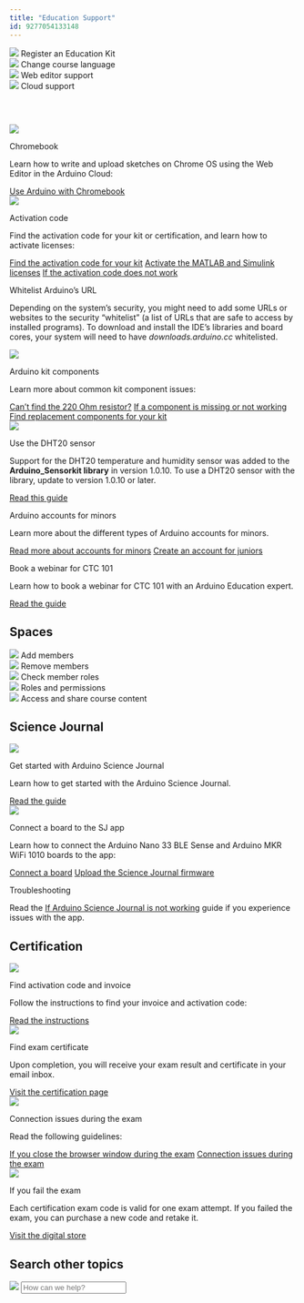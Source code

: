 ```yaml
---
title: "Education Support"
id: 9277054133148
---
```


<div class="actions-wrapper">
  <div class="actions-grid-item">
    <a id="keep" href="https://support.arduino.cc/hc/en-us/articles/4407393580818-Register-an-Arduino-Education-Kit"></a>
    <img src="https://content.arduino.cc/assets/hc-toolbox.svg">
    <span class="link-chevron-right">Register an Education Kit</span>
  </div>
  <div class="actions-grid-item">
    <img src="https://content.arduino.cc/assets/hc-translation.svg">
    <a id="keep" href="https://support.arduino.cc/hc/en-us/articles/4406650346642-Change-the-course-language"></a>
    <span class="link-chevron-right">Change course language</span>
  </div>
  <div class="actions-grid-item">
    <img src="https://content.arduino.cc/assets/hc-web-editor.svg">
    <a id="keep" href="https://support.arduino.cc/hc/en-us/articles/9393241841308"></a>
    <span class="link-chevron-right">Web editor support</span>
  </div>
  <div class="actions-grid-item">
    <img src="https://content.arduino.cc/assets/hc-arduino-cloud.svg">
    <a id="keep" href="https://support.arduino.cc/hc/en-us/articles/9347128757660"></a>
    <span class="link-chevron-right">Cloud support</span>
  </div>
</div>
<h3 class="center hub">&nbsp;</h3>
<div class="info-wrapper-grid">
  <div class="info-grid-item">
    <img src="https://content.arduino.cc/assets/hc-laptop.svg">
    <p class="info-title">Chromebook</p>
    <p>
      Learn how to write and upload sketches on Chrome OS using the Web Editor
      in the Arduino Cloud:
    </p>
    <a class="link-chevron-right" href="https://support.arduino.cc/hc/en-us/articles/360016495639-Use-Arduino-with-Chromebook">Use Arduino with Chromebook</a>
  </div>
  <div class="info-grid-item">
    <img src="https://content.arduino.cc/assets/hc-key.svg">
    <p class="info-title">Activation code</p>
    <p>
      Find the activation code for your kit or certification, and learn how
      to activate licenses:
    </p>
    <a class="link-chevron-right" href="https://support.arduino.cc/hc/en-us/articles/4402999992850-Where-is-the-activation-code-for-my-kit-">Find the activation code for your kit</a>
    <a class="link-chevron-right" href="https://support.arduino.cc/hc/en-us/articles/4406437015186-Activate-the-Engineering-Kit-MATLAB-and-Simulink-license">Activate the MATLAB and Simulink licenses</a>
    <a class="link-chevron-right" href="https://support.arduino.cc/hc/en-us/articles/360017549580-If-the-kit-activation-code-does-not-work">If the activation code does not work</a>
  </div>
  <div class="info-grid-item info-big">
    <p class="info-title">Whitelist Arduino’s URL</p>
    <p>
      Depending on the system’s security, you might need to add some URLs or
      websites to the security “whitelist” (a list of URLs that are safe to
      access by installed programs). To download and install the IDE’s libraries
      and board cores, your system will need to have
      <em>downloads.arduino.cc </em> whitelisted.
    </p>
  </div>
</div>
<div class="info-wrapper-grid">
  <div class="info-grid-item">
    <img src="https://content.arduino.cc/assets/hc-resistor.svg">
    <p class="info-title">Arduino kit components</p>
    <p>Learn more about common kit component issues:</p>
    <a class="link-chevron-right" href="https://support.arduino.cc/hc/en-us/articles/360012963800-Where-is-the-220-Ohm-resistor-">Can’t find the 220 Ohm resistor?</a>
    <a class="link-chevron-right" href="https://support.arduino.cc/hc/en-us/articles/4406561528210-If-an-Arduino-Education-kit-component-is-missing-or-not-working">If a component is missing or not working</a>
    <a class="link-chevron-right" href="https://support.arduino.cc/hc/en-us/articles/4409205367186-Find-replacement-components-for-your-Arduino-Education-kit">Find replacement components for your kit</a>
  </div>
  <div class="info-grid-item">
    <img src="https://content.arduino.cc/assets/hc-sensor_temperature.svg">
    <p class="info-title">Use the DHT20 sensor</p>
    <p>
      Support for the DHT20 temperature and humidity sensor was added to the
      <strong>Arduino_Sensorkit library</strong> in version 1.0.10. To use
      a DHT20 sensor with the library, update to version 1.0.10 or later.
    </p>
    <a class="link-chevron-right" href="https://support.arduino.cc/hc/en-us/articles/5211864112924-Arduino-Sensor-Kit-s-DHT20-sensor-reading">Read this guide</a>
  </div>
  <div class="info-grid-item">
    <!--<img src="https://content.arduino.cc/assets/hc-student.svg">-->
    <p class="info-title">Arduino accounts for minors</p>
    <p>
      Learn more about the different types of Arduino accounts for minors.
    </p>
    <a class="link-chevron-right" href="https://support.arduino.cc/hc/en-us/articles/4839080453148-About-Arduino-accounts-for-minors">Read more about accounts for minors</a>
    <a class="link-chevron-right" href="https://support.arduino.cc/hc/en-us/articles/4839080453148-About-Arduino-accounts-for-minors">Create an account for juniors</a>
  </div>
  <div class="info-grid-item">
    <!--<img src="https://content.arduino.cc/assets/hc-calendar.svg">-->
    <p class="info-title">Book a webinar for CTC 101</p>
    <p>
      Learn how to book a webinar for CTC 101 with an Arduino Education expert.
    </p>
    <a class="link-chevron-right" href="https://support.arduino.cc/hc/en-us/articles/360013051879-How-to-book-a-webinar-for-CTC-101">Read the guide</a>
  </div>
</div>
<h2 class="center hub">Spaces</h2>
<div class="actions-wrapper">
  <div class="actions-grid-item">
    <a id="keep" href="https://support.arduino.cc/hc/en-us/articles/360011787820-Add-members-to-a-space"></a>
    <img src="https://content.arduino.cc/assets/hc-profile.svg">
    <span class="link-chevron-right">Add members</span>
  </div>
  <div class="actions-grid-item">
    <img src="https://content.arduino.cc/assets/hc-reset.svg">
    <a id="keep" href="https://support.arduino.cc/hc/en-us/articles/4406710694930-Remove-members-from-a-space"></a>
    <span class="link-chevron-right">Remove members</span>
  </div>
  <div class="actions-grid-item">
    <img src="https://content.arduino.cc/assets/hc-account.svg">
    <a id="keep" href="https://support.arduino.cc/hc/en-us/articles/4406386358290-Check-member-roles-in-a-space"></a>
    <span class="link-chevron-right">Check member roles</span>
  </div>
  <div class="actions-grid-item">
    <img src="https://content.arduino.cc/assets/hc-list.svg">
    <a id="keep" href="https://support.arduino.cc/hc/en-us/articles/4405753330706-Roles-and-permissions-in-shared-spaces"></a>
    <span class="link-chevron-right">Roles and permissions</span>
  </div>
  <div class="actions-grid-item">
    <img src="https://content.arduino.cc/assets/hc-cloud-iot.svg">
    <a id="keep" href="https://support.arduino.cc/hc/en-us/articles/360021587259-Access-and-share-course-content"></a>
    <span class="link-chevron-right">Access and share course content</span>
  </div>
</div>
<h2 class="center hub">Science Journal</h2>
<div class="info-wrapper-grid">
  <div class="info-grid-item">
    <img src="https://content.arduino.cc/assets/hc-booklet.svg">
    <p class="info-title">Get started with Arduino Science Journal</p>
    <p>Learn how to get started with the Arduino Science Journal.</p>
    <a class="link-chevron-right" href="https://support.arduino.cc/hc/en-us/articles/4412950851346-Get-started-with-the-Arduino-Science-Journal">Read the guide</a>
  </div>
  <div class="info-grid-item">
    <img src="https://content.arduino.cc/assets/hc-board.svg">
    <p class="info-title">Connect a board to the SJ app</p>
    <p>
      Learn how to connect the Arduino Nano 33 BLE Sense and Arduino MKR WiFi
      1010 boards to the app:
    </p>
    <a class="link-chevron-right" href="https://support.arduino.cc/hc/en-us/articles/4407749620370-Connect-a-board-to-the-Science-Journal-app">Connect a board</a>
    <a class="link-chevron-right" href="https://support.arduino.cc/hc/en-us/articles/4408029337746-Upload-the-Science-Journal-firmware">Upload the Science Journal firmware</a>
  </div>
  <div class="info-grid-item info-big">
    <p class="info-title">Troubleshooting</p>
    <p>
      Read the
      <a href="https://support.arduino.cc/hc/en-us/articles/4409561973010-If-Arduino-Science-Journal-is-not-working">If Arduino Science Journal is not working</a>
      guide if you experience issues with the app.
    </p>
  </div>
</div>
<h2 class="center hub">Certification</h2>
<div class="info-wrapper-grid">
  <div class="info-grid-item">
    <img src="https://content.arduino.cc/assets/hc-key.svg">
    <p class="info-title">Find activation code and invoice</p>
    <p>
      Follow the instructions to find your invoice and activation code:
    </p>
    <a class="link-chevron-right" href="https://support.arduino.cc/hc/en-us/articles/4405108078354-Where-can-I-find-my-invoice-and-activation-code-">Read the instructions</a>
  </div>
  <div class="info-grid-item">
    <img src="https://content.arduino.cc/assets/hc-high-school.svg">
    <p class="info-title">Find exam certificate</p>
    <p>
      Upon completion, you will receive your exam result and certificate in
      your email inbox.
    </p>
    <a class="link-up-right" href="https://certifications.arduino.cc/">Visit the certification page</a>
  </div>
  <div class="info-grid-item">
    <img src="https://content.arduino.cc/assets/hc-wifi.svg">
    <p class="info-title">Connection issues during the exam</p>
    <p>Read the following guidelines:</p>
    <a class="link-chevron-right" href="https://support.arduino.cc/hc/en-us/articles/4405239741842-If-you-close-the-browser-window-during-the-exam">If you close the browser window during the exam</a>
    <a class="link-chevron-right" href="https://support.arduino.cc/hc/en-us/articles/4405231897234-Connection-issues-during-the-exam">Connection issues during the exam</a>
  </div>
  <div class="info-grid-item">
    <img src="https://content.arduino.cc/assets/hc-cart.svg">
    <p class="info-title">If you fail the exam</p>
    <p>
      Each certification exam code is valid for one exam attempt. If you failed
      the exam, you can purchase a new code and retake it.
    </p>
    <a class="link-up-right" href="https://digital-store.arduino.cc/certification/purchase/exam-type/">Visit the digital store</a>
  </div>
</div>
<h2 class="center hub">Search other topics</h2>
<div class="search">
  <form class="search search-full" role="search" data-search="" data-instant="true" autocomplete="off" action="/hc/en-us/search" accept-charset="UTF-8" method="get">
    <img class="search-icon" src="https://content.arduino.cc/assets/hc-search.svg">
    <input name="utf8" type="hidden" value="✓" autocomplete="off"><input id="query" role="combobox" type="search" name="query" placeholder="How can we help?" autocomplete="off" aria-label="Search" aria-autocomplete="both" aria-expanded="false" aria-owns="2a88cedd-5eb4-4ed7-bdf9-834d77880f1c">
  </form>
</div>
